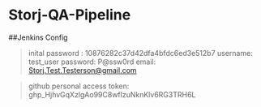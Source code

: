 # Storj-QA-Pipeline

##Jenkins Config

>inital password : 10876282c37d42dfa4bfdc6ed3e512b7
>username: test_user
>password: P@ssw0rd
>email: Storj.Test.Testerson@gmail.com

>github personal access token: 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

